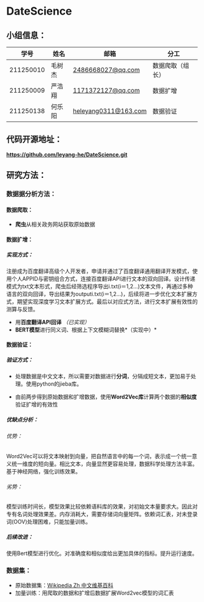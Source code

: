 # DateScience

## 小组信息：

| 学号      | 姓名   | 邮箱                 | 分工             |
| --------- | ------ | -------------------- | ---------------- |
| 211250010 | 毛树杰 | 2486668027@qq.com    | 数据爬取（组长） |
| 211250009 | 严浩翔 | 1171372127@qq.com    | 数据扩增         |
| 211250138 | 何乐阳 | heleyang0311@163.com | 数据验证         |

## 代码开源地址：

**https://github.com/leyang-he/DateScience.git**

## 研究方法：

### 数据据分析方法：

#### 数据爬取：

- **爬虫**从相关政务网站获取原始数据

#### 数据扩增：

##### 实现方式：

注册成为百度翻译高级个人开发者，申请并通过了百度翻译通用翻译开发模式，使用个人APPID与密钥组合方式，连接百度翻译API进行文本的双向回译。设计传递模式为txt文本形式，爬虫后经筛选程序导出i.txt(i＝1,2...)文本文件，再通过多种语言的双向回译，导出结果为outputi.txt(i＝1,2...)，后续将进一步优化文本扩展方式，期望实现深度学习文本扩展方式。最后以对应式方法，进行文本扩展有效性的测算与反馈。

- 用**百度翻译API回译** *（已实现）*
- **BERT模型**进行同义词、根据上下文模糊词替换*（实现中）*

#### 数据验证：

##### 验证方式：

- 处理数据是中文文本，所以需要对数据进行**分词**，分隔成短文本，更加易于处理。使用python的jieba库。

- 由前两步得到原始数据和扩增数据，使用**Word2Vec库**计算两个数据的**相似度**验证扩增的有效性

##### 优缺点分析：

###### 	优势：

​	Word2Vec可以将文本映射到向量，把自然语言中的每一个词，表示成一个统一意义统一维度的短向量。相比文本，向量显然更容易处理，数据科学处理方法丰富。	基于神经网络，强化训练效果。

###### 	劣势：

​	模型训练时间长，模型效果比较依赖语料库的效果，对初始文本量要求大。因此对专有名词处理效果差。内存消耗大，需要存储词向量矩阵。依赖词汇表，对未登录词(OOV)处理困难，只能加量训练。

##### 后续改进：

使用Bert模型进行优化。对准确度和相似度给出更加具体的指标。提升运行速度。

### 数据集：

- 原始数据集：[Wikipedia Zh 中文维基百科](https://zh.m.wikipedia.org/zh-hans/%E8%AF%AD%E6%96%99%E5%BA%93)
- 加量训练：用爬取的数据和扩增后数据扩展Word2vec模型的词汇表









